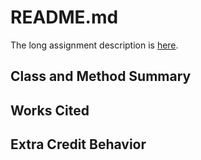 # README.md

The long assignment description is [here](http://bc-cisc3120-s15.github.io/project1-flyingobjects).

## Class and Method Summary

## Works Cited


## Extra Credit Behavior
